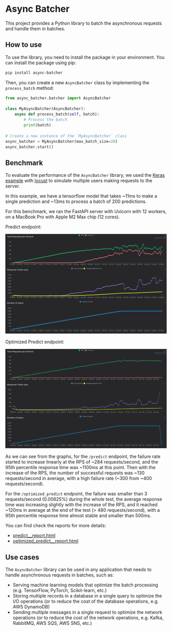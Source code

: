 # Async Batcher

This project provides a Python library to batch the asynchronous requests and handle them in batches.

## How to use

To use the library, you need to install the package in your environment. You can install the package using pip:

```bash
pip install async-batcher
```

Then, you can create a new `AsyncBatcher` class by implementing the `process_batch` method:

```python
from async_batcher.batcher import AsyncBatcher

class MyAsyncBatcher(AsyncBatcher):
    async def process_batch(self, batch):
        # Process the batch
        print(batch)

# Create a new instance of the `MyAsyncBatcher` class
async_batcher = MyAsyncBatcher(max_batch_size=20)
async_batcher.start()
```

## Benchmark

To evaluate the performance of the `AsyncBatcher` library, we used the [Keras example](examples/keras)
with [locust](https://locust.io/) to simulate multiple users making requests to the server.

In this example, we have a tensorflow model that takes ~11ms to make a single prediction and ~13ms to process
a batch of 200 predictions.

For this benchmark, we ran the FastAPI server with Uvicorn with 12 workers,
on a MacBook Pro with Apple M2 Max chip (12 cores).

Predict endpoint:

![predict__total_requests_per_second.png](assets%2Fpredict__total_requests_per_second.png)

Optimized Predict endpoint:

![optimized_predict__total_requests_per_second.png](assets%2Foptimized_predict__total_requests_per_second.png)

As we can see from the graphs, for the `/predict` endpoint, the failure rate started to increase linearly at the RPS
of ~284 requests/second, and the 95th percentile response time was ~1100ms at this point. Then with the increase of
the RPS, the number of successful requests was ~130 requests/second in average, with a high failure rate
(~300 from ~400 requests/second).

For the `/optimized_predict` endpoint, the failure was smaller than 3 requests/second (0.00625%) during the whole test,
the average response time was increasing slightly with the increase of the RPS, and it reached ~120ms in average at
the end of the test (> 480 requests/second), with a 95th percentile response time almost stable and smaller than 500ms.

You can find check the reports for more details:
- [predict__report.html](assets/predict__report.html)
- [optimized_predict__report.html](assets/optimized_predict__report.html)
## Use cases

The `AsyncBatcher` library can be used in any application that needs to handle asynchronous requests in batches,
such as:
- Serving machine learning models that optimize the batch processing (e.g. TensorFlow, PyTorch, Scikit-learn, etc.)
- Storing multiple records in a database in a single query to optimize the I/O operations (or to reduce the cost of the
  database operations, e.g. AWS DynamoDB)
- Sending multiple messages in a single request to optimize the network operations (or to reduce the cost of the network
  operations, e.g. Kafka, RabbitMQ, AWS SQS, AWS SNS, etc.)

